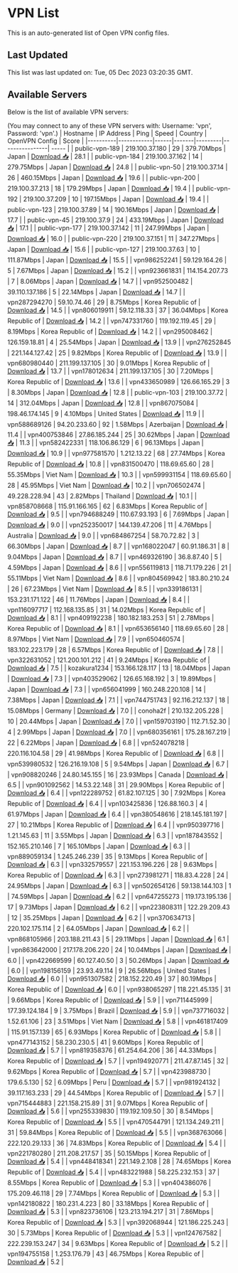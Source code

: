 # VPN List

This is an auto-generated list of Open VPN config files.

## Last Updated

This list was last updated on: Tue, 05 Dec 2023 03:20:35 GMT.

## Available Servers

Below is the list of available VPN servers:

(You may connect to any of these VPN servers with: Username: 'vpn', Password: 'vpn'.)
| Hostname | IP Address | Ping | Speed | Country | OpenVPN Config | Score |
|----------|------------|------|-------|---------|----------------| ----- |
| public-vpn-189 | 219.100.37.180 | 29 | 379.70Mbps | Japan | [Download 📥](./configs/server_0_JP.ovpn) | 28.1 |
| public-vpn-184 | 219.100.37.162 | 14 | 279.75Mbps | Japan | [Download 📥](./configs/server_1_JP.ovpn) | 24.8 |
| public-vpn-50 | 219.100.37.14 | 26 | 460.15Mbps | Japan | [Download 📥](./configs/server_2_JP.ovpn) | 19.6 |
| public-vpn-200 | 219.100.37.213 | 18 | 179.29Mbps | Japan | [Download 📥](./configs/server_3_JP.ovpn) | 19.4 |
| public-vpn-192 | 219.100.37.209 | 10 | 197.15Mbps | Japan | [Download 📥](./configs/server_4_JP.ovpn) | 19.4 |
| public-vpn-123 | 219.100.37.89 | 14 | 190.16Mbps | Japan | [Download 📥](./configs/server_5_JP.ovpn) | 17.7 |
| public-vpn-45 | 219.100.37.9 | 24 | 433.19Mbps | Japan | [Download 📥](./configs/server_6_JP.ovpn) | 17.1 |
| public-vpn-177 | 219.100.37.142 | 11 | 247.99Mbps | Japan | [Download 📥](./configs/server_7_JP.ovpn) | 16.0 |
| public-vpn-220 | 219.100.37.151 | 11 | 347.27Mbps | Japan | [Download 📥](./configs/server_8_JP.ovpn) | 15.6 |
| public-vpn-127 | 219.100.37.63 | 10 | 111.87Mbps | Japan | [Download 📥](./configs/server_9_JP.ovpn) | 15.5 |
| vpn986252241 | 59.129.164.26 | 5 | 7.67Mbps | Japan | [Download 📥](./configs/server_10_JP.ovpn) | 15.2 |
| vpn923661831 | 114.154.207.73 | 7 | 8.06Mbps | Japan | [Download 📥](./configs/server_11_JP.ovpn) | 14.7 |
| vpn952500482 | 39.110.137.186 | 5 | 22.14Mbps | Japan | [Download 📥](./configs/server_12_JP.ovpn) | 14.7 |
| vpn287294270 | 59.10.74.46 | 29 | 8.75Mbps | Korea Republic of | [Download 📥](./configs/server_13_KR.ovpn) | 14.5 |
| vpn806019911 | 59.12.118.33 | 37 | 36.04Mbps | Korea Republic of | [Download 📥](./configs/server_14_KR.ovpn) | 14.2 |
| vpn747331760 | 119.192.119.45 | 29 | 8.19Mbps | Korea Republic of | [Download 📥](./configs/server_15_KR.ovpn) | 14.2 |
| vpn295008462 | 126.159.18.81 | 4 | 25.54Mbps | Japan | [Download 📥](./configs/server_16_JP.ovpn) | 13.9 |
| vpn276252845 | 221.144.127.42 | 25 | 9.82Mbps | Korea Republic of | [Download 📥](./configs/server_17_KR.ovpn) | 13.9 |
| vpn680980440 | 211.199.137.105 | 30 | 9.01Mbps | Korea Republic of | [Download 📥](./configs/server_18_KR.ovpn) | 13.7 |
| vpn178012634 | 211.199.137.105 | 30 | 7.20Mbps | Korea Republic of | [Download 📥](./configs/server_19_KR.ovpn) | 13.6 |
| vpn433650989 | 126.66.165.29 | 3 | 8.30Mbps | Japan | [Download 📥](./configs/server_20_JP.ovpn) | 12.8 |
| public-vpn-103 | 219.100.37.72 | 14 | 312.04Mbps | Japan | [Download 📥](./configs/server_21_JP.ovpn) | 12.8 |
| vpn867075084 | 198.46.174.145 | 9 | 4.10Mbps | United States | [Download 📥](./configs/server_22_US.ovpn) | 11.9 |
| vpn588689126 | 94.20.233.60 | 92 | 1.58Mbps | Azerbaijan | [Download 📥](./configs/server_23_AZ.ovpn) | 11.4 |
| vpn400753846 | 27.86.185.244 | 25 | 30.62Mbps | Japan | [Download 📥](./configs/server_24_JP.ovpn) | 11.3 |
| vpn582422331 | 118.106.86.129 | 6 | 96.13Mbps | Japan | [Download 📥](./configs/server_25_JP.ovpn) | 10.9 |
| vpn977581570 | 1.212.13.22 | 68 | 27.74Mbps | Korea Republic of | [Download 📥](./configs/server_26_KR.ovpn) | 10.8 |
| vpn831500470 | 118.69.65.60 | 28 | 55.35Mbps | Viet Nam | [Download 📥](./configs/server_27_VN.ovpn) | 10.3 |
| vpn599931154 | 118.69.65.60 | 28 | 45.95Mbps | Viet Nam | [Download 📥](./configs/server_28_VN.ovpn) | 10.2 |
| vpn706502474 | 49.228.228.94 | 43 | 2.82Mbps | Thailand | [Download 📥](./configs/server_29_TH.ovpn) | 10.1 |
| vpn858708668 | 115.91.166.165 | 62 | 6.83Mbps | Korea Republic of | [Download 📥](./configs/server_30_KR.ovpn) | 9.5 |
| vpn794688249 | 110.67.93.193 | 6 | 7.69Mbps | Japan | [Download 📥](./configs/server_31_JP.ovpn) | 9.0 |
| vpn252350017 | 144.139.47.206 | 11 | 4.76Mbps | Australia | [Download 📥](./configs/server_32_AU.ovpn) | 9.0 |
| vpn684867254 | 58.70.72.82 | 3 | 66.30Mbps | Japan | [Download 📥](./configs/server_33_JP.ovpn) | 8.7 |
| vpn168022047 | 60.91.186.31 | 8 | 9.04Mbps | Japan | [Download 📥](./configs/server_34_JP.ovpn) | 8.7 |
| vpn469326190 | 36.8.87.40 | 5 | 4.59Mbps | Japan | [Download 📥](./configs/server_35_JP.ovpn) | 8.6 |
| vpn556119813 | 118.71.179.226 | 21 | 55.11Mbps | Viet Nam | [Download 📥](./configs/server_36_VN.ovpn) | 8.6 |
| vpn804569942 | 183.80.210.24 | 26 | 67.23Mbps | Viet Nam | [Download 📥](./configs/server_37_VN.ovpn) | 8.5 |
| vpn339186131 | 153.231.171.122 | 46 | 11.76Mbps | Japan | [Download 📥](./configs/server_38_JP.ovpn) | 8.4 |
| vpn116097717 | 112.168.135.85 | 31 | 14.02Mbps | Korea Republic of | [Download 📥](./configs/server_39_KR.ovpn) | 8.1 |
| vpn409192238 | 180.182.183.253 | 51 | 2.78Mbps | Korea Republic of | [Download 📥](./configs/server_40_KR.ovpn) | 8.1 |
| vpn653656140 | 118.69.65.60 | 28 | 8.97Mbps | Viet Nam | [Download 📥](./configs/server_41_VN.ovpn) | 7.9 |
| vpn650460574 | 183.102.223.179 | 28 | 6.57Mbps | Korea Republic of | [Download 📥](./configs/server_42_KR.ovpn) | 7.8 |
| vpn322631052 | 121.200.101.212 | 41 | 9.24Mbps | Korea Republic of | [Download 📥](./configs/server_43_KR.ovpn) | 7.5 |
| kozakura1234 | 153.166.128.117 | 13 | 18.04Mbps | Japan | [Download 📥](./configs/server_44_JP.ovpn) | 7.3 |
| vpn403529062 | 126.65.168.192 | 3 | 19.89Mbps | Japan | [Download 📥](./configs/server_45_JP.ovpn) | 7.3 |
| vpn656041999 | 160.248.220.108 | 14 | 7.38Mbps | Japan | [Download 📥](./configs/server_46_JP.ovpn) | 7.1 |
| vpn744751743 | 92.116.212.137 | 18 | 15.08Mbps | Germany | [Download 📥](./configs/server_47_DE.ovpn) | 7.0 |
| conoha2f | 210.132.205.228 | 10 | 20.44Mbps | Japan | [Download 📥](./configs/server_48_JP.ovpn) | 7.0 |
| vpn159703190 | 112.71.52.30 | 4 | 2.99Mbps | Japan | [Download 📥](./configs/server_49_JP.ovpn) | 7.0 |
| vpn680356161 | 175.28.167.219 | 22 | 6.22Mbps | Japan | [Download 📥](./configs/server_50_JP.ovpn) | 6.8 |
| vpn524078218 | 220.116.104.58 | 29 | 41.98Mbps | Korea Republic of | [Download 📥](./configs/server_51_KR.ovpn) | 6.8 |
| vpn539980532 | 126.216.19.108 | 5 | 9.54Mbps | Japan | [Download 📥](./configs/server_52_JP.ovpn) | 6.7 |
| vpn908820246 | 24.80.145.155 | 16 | 23.93Mbps | Canada | [Download 📥](./configs/server_53_CA.ovpn) | 6.5 |
| vpn901092562 | 14.53.22.148 | 31 | 29.90Mbps | Korea Republic of | [Download 📥](./configs/server_54_KR.ovpn) | 6.4 |
| vpn122289752 | 61.82.107.125 | 30 | 7.92Mbps | Korea Republic of | [Download 📥](./configs/server_55_KR.ovpn) | 6.4 |
| vpn103425836 | 126.88.160.3 | 4 | 61.97Mbps | Japan | [Download 📥](./configs/server_56_JP.ovpn) | 6.4 |
| vpn380548616 | 218.145.181.197 | 27 | 10.21Mbps | Korea Republic of | [Download 📥](./configs/server_57_KR.ovpn) | 6.4 |
| vpn950397716 | 1.21.145.63 | 11 | 3.55Mbps | Japan | [Download 📥](./configs/server_58_JP.ovpn) | 6.3 |
| vpn187843552 | 152.165.210.146 | 7 | 165.10Mbps | Japan | [Download 📥](./configs/server_59_JP.ovpn) | 6.3 |
| vpn889059134 | 1.245.246.239 | 35 | 9.13Mbps | Korea Republic of | [Download 📥](./configs/server_60_KR.ovpn) | 6.3 |
| vpn332579557 | 221.153.196.226 | 28 | 9.63Mbps | Korea Republic of | [Download 📥](./configs/server_61_KR.ovpn) | 6.3 |
| vpn273981271 | 118.83.4.228 | 24 | 24.95Mbps | Japan | [Download 📥](./configs/server_62_JP.ovpn) | 6.3 |
| vpn502654126 | 59.138.144.103 | 1 | 74.59Mbps | Japan | [Download 📥](./configs/server_63_JP.ovpn) | 6.2 |
| vpn647255273 | 119.173.195.136 | 17 | 9.73Mbps | Japan | [Download 📥](./configs/server_64_JP.ovpn) | 6.2 |
| vpn223808311 | 122.29.209.43 | 12 | 35.25Mbps | Japan | [Download 📥](./configs/server_65_JP.ovpn) | 6.2 |
| vpn370634713 | 220.102.175.114 | 2 | 64.05Mbps | Japan | [Download 📥](./configs/server_66_JP.ovpn) | 6.2 |
| vpn868105966 | 203.188.211.43 | 5 | 29.11Mbps | Japan | [Download 📥](./configs/server_67_JP.ovpn) | 6.1 |
| vpn863642000 | 217.178.206.220 | 24 | 10.04Mbps | Japan | [Download 📥](./configs/server_68_JP.ovpn) | 6.0 |
| vpn422669599 | 60.127.40.50 | 3 | 50.26Mbps | Japan | [Download 📥](./configs/server_69_JP.ovpn) | 6.0 |
| vpn198156159 | 23.93.49.114 | 9 | 26.56Mbps | United States | [Download 📥](./configs/server_70_US.ovpn) | 6.0 |
| vpn951307582 | 218.152.220.49 | 37 | 80.19Mbps | Korea Republic of | [Download 📥](./configs/server_71_KR.ovpn) | 6.0 |
| vpn938065297 | 118.221.45.135 | 31 | 9.66Mbps | Korea Republic of | [Download 📥](./configs/server_72_KR.ovpn) | 5.9 |
| vpn711445999 | 177.39.124.184 | 9 | 3.75Mbps | Brazil | [Download 📥](./configs/server_73_BR.ovpn) | 5.9 |
| vpn737716032 | 1.52.61.106 | 23 | 3.51Mbps | Viet Nam | [Download 📥](./configs/server_74_VN.ovpn) | 5.8 |
| vpn461817409 | 115.91.157.139 | 65 | 6.93Mbps | Korea Republic of | [Download 📥](./configs/server_75_KR.ovpn) | 5.8 |
| vpn477143152 | 58.230.230.5 | 41 | 9.60Mbps | Korea Republic of | [Download 📥](./configs/server_76_KR.ovpn) | 5.7 |
| vpn819358376 | 61.254.64.206 | 36 | 44.33Mbps | Korea Republic of | [Download 📥](./configs/server_77_KR.ovpn) | 5.7 |
| vpn194920771 | 211.47.87.145 | 32 | 9.62Mbps | Korea Republic of | [Download 📥](./configs/server_78_KR.ovpn) | 5.7 |
| vpn423988730 | 179.6.5.130 | 52 | 6.09Mbps | Peru | [Download 📥](./configs/server_79_PE.ovpn) | 5.7 |
| vpn981924132 | 39.117.163.233 | 29 | 44.54Mbps | Korea Republic of | [Download 📥](./configs/server_80_KR.ovpn) | 5.7 |
| vpn715444883 | 221.158.215.89 | 31 | 9.07Mbps | Korea Republic of | [Download 📥](./configs/server_81_KR.ovpn) | 5.6 |
| vpn255339830 | 119.192.109.50 | 30 | 8.54Mbps | Korea Republic of | [Download 📥](./configs/server_82_KR.ovpn) | 5.5 |
| vpn470544791 | 121.134.249.211 | 31 | 59.84Mbps | Korea Republic of | [Download 📥](./configs/server_83_KR.ovpn) | 5.5 |
| vpn368763066 | 222.120.29.133 | 36 | 74.83Mbps | Korea Republic of | [Download 📥](./configs/server_84_KR.ovpn) | 5.4 |
| vpn221780280 | 211.208.217.57 | 35 | 50.15Mbps | Korea Republic of | [Download 📥](./configs/server_85_KR.ovpn) | 5.4 |
| vpn448418341 | 221.149.2.108 | 28 | 74.65Mbps | Korea Republic of | [Download 📥](./configs/server_86_KR.ovpn) | 5.4 |
| vpn483221988 | 58.225.232.153 | 37 | 8.55Mbps | Korea Republic of | [Download 📥](./configs/server_87_KR.ovpn) | 5.3 |
| vpn404386076 | 175.209.46.118 | 29 | 7.74Mbps | Korea Republic of | [Download 📥](./configs/server_88_KR.ovpn) | 5.3 |
| vpn142180822 | 180.231.4.223 | 80 | 33.18Mbps | Korea Republic of | [Download 📥](./configs/server_89_KR.ovpn) | 5.3 |
| vpn823736106 | 123.213.194.217 | 31 | 7.86Mbps | Korea Republic of | [Download 📥](./configs/server_90_KR.ovpn) | 5.3 |
| vpn392068944 | 121.186.225.243 | 30 | 5.73Mbps | Korea Republic of | [Download 📥](./configs/server_91_KR.ovpn) | 5.3 |
| vpn124767582 | 222.239.153.247 | 34 | 9.63Mbps | Korea Republic of | [Download 📥](./configs/server_92_KR.ovpn) | 5.2 |
| vpn194755158 | 1.253.176.79 | 43 | 46.75Mbps | Korea Republic of | [Download 📥](./configs/server_93_KR.ovpn) | 5.2 |
